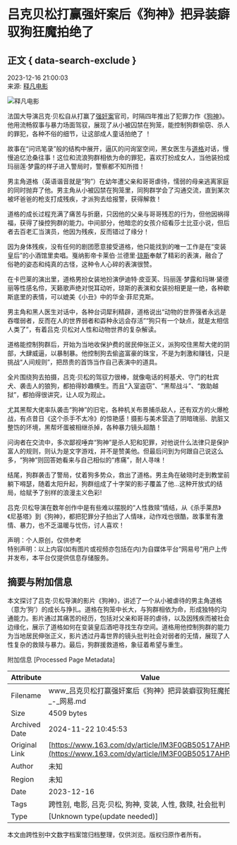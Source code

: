# 吕克贝松打赢强奸案后《狗神》把异装癖驭狗狂魔拍绝了

## 正文 { data-search-exclude }


2023-12-16 21:00:03  
来源: [释凡电影](https://www.163.com/dy/media/T1473057562969.html)  

![释凡电影](https://nimg.ws.126.net/?url=http://dingyue.ws.126.net/zjEgMIQJGyk4gYBYKJ=Ic1no05LAXKq=0ibzCCxhrcV3y1473057561452.jpg&thumbnail=160y160&quality=80&type=jpg)

法国大导演吕克·贝松自从打赢了[强奸案](https://ent.163.com/keywords/5/3/5f3a59786848/1.html)官司，时隔四年推出了犯罪力作《[狗神](https://ent.163.com/keywords/7/d/72d7795e/1.html)》。他用流畅叙事与暴力场面驾驭，展现了从小被囚禁在狗笼，能控制狗群偷窃、杀人的罪犯，各种不俗的细节，让这部成人童话拍绝了 ！

故事在“问讯笔录”般的结构中展开，逼仄的问询室空间，黑女医生与[道格](https://ent.163.com/keywords/9/5/9053683c/1.html)对话，慢慢追忆沧桑往事！这位和流浪狗群相依为命的罪犯，喜欢打扮成女人，当他装扮成玛丽莲·梦露的样子进入警局时，警察都不知所措！

男主角道格（英语谐音就是“狗”）在幼年遭父亲和哥哥虐待，懦弱的母亲逃离家庭的同时抛弃了他。男主角从小被囚禁在狗笼里，同狗群学会了沟通交流，直到某次被坏爸爸的枪支打成残疾，才派狗去给报警，获得解救！

道格的成长过程充满了痛苦与折磨，只因他的父亲与哥哥残忍的行为，但他因祸得福，获得了操控狗群的能力。中间部分，他暗恋的女孩介绍看莎士比亚小说，但后者去百老汇当演员，他因为残疾，反而错过了缘分！

因为身体残疾，没有任何的剧团愿意接受道格，他只能找到的唯一工作是在“变装皇后”的小酒馆里卖唱。戛纳影帝卡莱伯·兰德里·[琼斯](https://ent.163.com/keywords/7/3/743c65af/1.html)奉献了精彩的表演，融合了俗艳的姿态和纯真的古怪，这种令人心碎的表演很赞。

在卡巴莱的演出里，道格男扮女装地扮演伊迪特·皮亚芙、玛丽莲·梦露和玛琳·黛德丽等性感名伶，天籁歌声绝对悦耳动听，琼斯的表演和女装扮相更是一绝，各种歇斯底里的表情，可以媲美《小丑》中的华金·菲尼克斯。

男主角和黑人医生对话中，各种台词犀利精辟，道格说出“动物的世界强者永远是吞噬弱者，反而在人的世界弱者和孬种永远会存活”“狗只有一个缺点，就是太相信人类了”，有着吕克·贝松对人性和动物世界的复杂解读。

道格能控制狗群后，开始为当地收保护费的居民伸张正义，派狗咬住黑帮大佬的阴部，大肆威逼，以暴制暴。他控制狗去偷盗富豪的珠宝，不是为刺激和赚钱，只是挑战“人间规则”，把昂贵的首饰当作自己表演中的道具。

全片围绕狗去拍摄，吕克·贝松的驾驭力很棒，就像电话的柯基犬、守门的杜宾犬、袭击人的狼狗，都拍得妙趣横生。而且“入室盗窃”、“黑帮战斗”、“救助越狱”，都拍得很讲究，让人叹为观止。

尤其黑帮大佬率队袭击“狗神”的旧宅，各种机关布景捕杀敌人，还有双方的火爆枪战，有点昔日《这个杀手不太冷》的惊艳感！摄影与美术营造了阴暗瑰丽、肮脏又整饬的环境，黑帮坏蛋被相继杀掉，各种暴力镜头超酷！

问询者在交流中，多次鄙视唾弃“狗神”是杀人犯和犯罪，对他说什么法律只是保护富人的规则，则认为是文字游戏，并不是赞美他。但最后问到为何跟自己说这么多，“狗神”则回答她看来与自己相似的“疼痛”，耐人寻味！

结尾，狗群袭击了警局，仗着狗多势众，救出了道格。男主角在破晓时走到教堂前躺下嘚瑟，随着太阳升起，狗群组成了十字架的影子覆盖了他...这种开放式的结局，给赋予了别样的浪漫主义色彩!

吕克·贝松导演在数年创作中是有些难以摆脱的“人性救赎”情结，从《杀手莱昂》《尼基塔》到《狗神》，都把犯罪分子拍出了人情味，动作戏也很酷，故事里有激情、暴力，也不乏温暖与忧伤，讨人喜欢！

声明：个人原创，仅供参考  
特别声明：以上内容(如有图片或视频亦包括在内)为自媒体平台“网易号”用户上传并发布，本平台仅提供信息存储服务。

## 摘要与附加信息

<!-- tcd_abstract -->
本文探讨了吕克·贝松导演的影片《狗神》，讲述了一个从小被虐待的男主角道格（意为‘狗’）的成长与挣扎。道格在狗笼中长大，与狗群相依为命，形成独特的沟通能力。影片通过其痛苦的经历，包括对父亲和哥哥的虐待，以及因残疾而被社会边缘化，展示了道格如何在变装皇后酒吧寻找生存空间。道格用他控制狗群的能力为当地居民伸张正义，影片透过丹毒世界的镜头批判社会对弱者的无情，展现了人性复杂的救赎与暴力。最后，狗群援救道格，象征着希望与重生。
<!-- tcd_abstract_end -->

附加信息 [Processed Page Metadata]

| Attribute       | Value                                  |
|-----------------|----------------------------------------|
| Filename        | www_吕克贝松打赢强奸案后《狗神》把异装癖驭狗狂魔拍绝了_-_网易.md                             |
| Size            | 4509 bytes                           |
| Archived Date   | 2024-11-22 10:45:53                             |
| Original Link   | [https://www.163.com/dy/article/IM3F0GB50517AHPJ.html](https://www.163.com/dy/article/IM3F0GB50517AHPJ.html)                       |
| Author          | 未知                               |
| Region          | 未知                               |
| Date            | 2023-12-16                                 |
| Tags            | 跨性别, 电影, 吕克·贝松, 狗神, 变装, 人性, 救赎, 社会批判                                 |
| Type            | [Unknown type(update needed)]                                 |
<!-- tcd_table_end -->

本文由跨性别中文数字档案馆归档整理，仅供浏览。版权归原作者所有。
